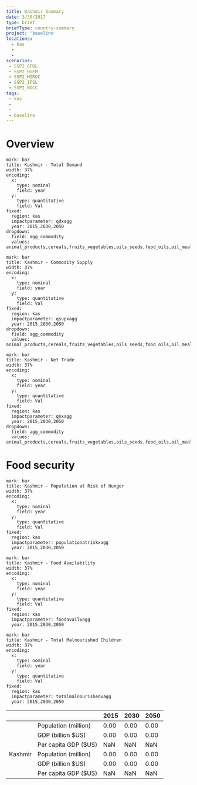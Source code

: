 ```yaml
---
title: Kashmir Summary
date: 3/30/2017
type: brief
briefType: country-summary
project: 'baseline'
locations:
  - kas
  - 
  - 
scenarios:
 - SSP2_GFDL
 - SSP2_HGEM
 - SSP2_MIROC
 - SSP2_IPSL
 - SSP2_NOCC
tags:
 - kas
 - 
 - 
 - baseline
---
```

# Overview 

```chart
mark: bar
title: Kashmir - Total Demand
width: 37%
encoding:
  x:
    type: nominal
    field: year
  y:
    type: quantitative
    field: Val
fixed:
  region: kas
  impactparameter: qdxagg
  year: 2015,2030,2050
dropdown:
  field: agg_commodity
  values: animal_products,cereals,fruits_vegetables,oils_seeds,food_oils,oil_meals,other,pulses,roots_tubers,sugar
```

```chart
mark: bar
title: Kashmir - Commodity Supply
width: 37%
encoding:
  x:
    type: nominal
    field: year
  y:
    type: quantitative
    field: Val
fixed:
  region: kas
  impactparameter: qsupxagg
  year: 2015,2030,2050
dropdown:
  field: agg_commodity
  values: animal_products,cereals,fruits_vegetables,oils_seeds,food_oils,oil_meals,other,pulses,roots_tubers,sugar
```

```chart
mark: bar
title: Kashmir - Net Trade
width: 37%
encoding:
  x:
    type: nominal
    field: year
  y:
    type: quantitative
    field: Val
fixed:
  region: kas
  impactparameter: qnxagg
  year: 2015,2030,2050
dropdown:
  field: agg_commodity
  values: animal_products,cereals,fruits_vegetables,oils_seeds,food_oils,oil_meals,other,pulses,roots_tubers,sugar
```

# Food security

```chart
mark: bar
title: Kashmir - Population at Risk of Hunger
width: 37%
encoding:
  x:
    type: nominal
    field: year
  y:
    type: quantitative
    field: Val
fixed:
  region: kas
  impactparameter: populationatriskxagg
  year: 2015,2030,2050
```

```chart
mark: bar
title: Kashmir - Food Availability
width: 37%
encoding:
  x:
    type: nominal
    field: year
  y:
    type: quantitative
    field: Val
fixed:
  region: kas
  impactparameter: foodavailxagg
  year: 2015,2030,2050
```

```chart
mark: bar
title: Kashmir - Total Malnourished Children
width: 37%
encoding:
  x:
    type: nominal
    field: year
  y:
    type: quantitative
    field: Val
fixed:
  region: kas
  impactparameter: totalmalnourishedxagg
  year: 2015,2030,2050
```

|   |   | 2015 | 2030 | 2050 |
|---|---|---|---|---|
|  | Population (million) | 0.00 | 0.00 | 0.00 |
|  | GDP (billion $US) | 0.00 | 0.00 | 0.00 |
|  | Per capita GDP ($US) | NaN | NaN | NaN |
| Kashmir | Population (million) | 0.00 | 0.00 | 0.00 |
|  | GDP (billion $US) | 0.00 | 0.00 | 0.00 |
|  | Per capita GDP ($US) | NaN| NaN| NaN|
